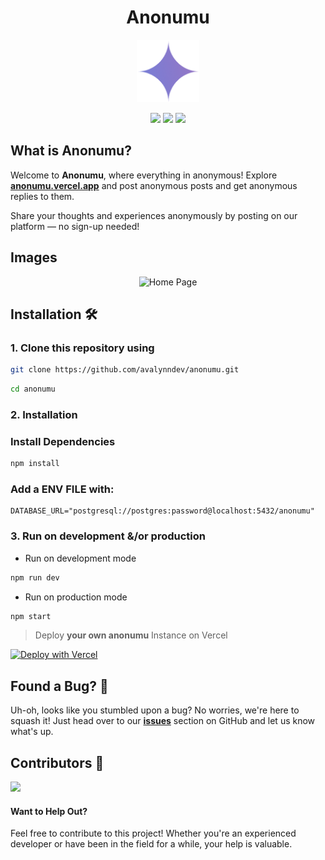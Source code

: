 <h1 align="center">
Anonumu
</h1>

<p align="center">
  <a href="" target="_blank">
    <img src="./public/logo.png?raw=true" alt="Logo" width="100"/>
  </a>
</p>

<p align="center">
  <a href="#"><img src="https://img.shields.io/badge/typescript-%23007acc.svg?style=for-the-badge&logo=typescript&logoColor=%23ffffff"/></a>
  <a href="#"><img src="https://img.shields.io/badge/shadcn/UI-%23ffffff.svg?style=for-the-badge&logo=shadcnui&logoColor=black"/></a>
  <a href="#"><img src="https://img.shields.io/badge/nextjs-%2320232a.svg?style=for-the-badge&logo=nextdotjs&logoColor=white"/></a>
</p>

## What is Anonumu?

Welcome to **Anonumu**, where everything in anonymous! Explore **[anonumu.vercel.app](https://anonumu.vercel.app)** and post anonymous posts and get anonymous replies to them.

Share your thoughts and experiences anonymously by posting on our platform — no sign-up needed!

## Images

<div align="center">
  <img src="https://api.microlink.io/?url=https://anonumu.vercel.app&screenshot=true&meta=false&embed=screenshot.url&type=jpeg&overlay.browser=dark&overlay.background=linear-gradient%28225deg%2C+%23FF057C+0%25%2C+%238D0B93+50%25%2C+%23321575+100%25%29" alt="Home Page" style="max-width: 100%;" >
</div>

## Installation 🛠️

### 1. Clone this repository using

```bash
git clone https://github.com/avalynndev/anonumu.git
```

```bash
cd anonumu
```

### 2. Installation

### Install Dependencies

```bash
npm install
```

### Add a ENV FILE with:
```env
DATABASE_URL="postgresql://postgres:password@localhost:5432/anonumu"
```

### 3. Run on development &/or production

- Run on development mode

```bash
npm run dev
```

- Run on production mode

```bash
npm start
```

> Deploy **your own anonumu** Instance on Vercel

[![Deploy with Vercel](https://vercel.com/button)](https://vercel.com/new/clone?repository-url=https%3A%2F%2Fgithub.com%2Favalynndev%2Fanonumu&project-name=anonumu&repository-name=anonumu)


## Found a Bug? 🐞

Uh-oh, looks like you stumbled upon a bug? No worries, we're here to squash it! Just head over to our [**issues**](https://github.com/avalynndev/anonumu/issues) section on GitHub and let us know what's up.

## Contributors 🤲

<img height="50" src="https://contrib.rocks/image?repo=avalynndev/anonumu" />

#### Want to Help Out?

Feel free to contribute to this project! Whether you're an experienced developer or have been in the field for a while, your help is valuable.